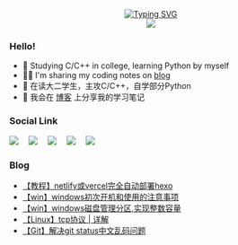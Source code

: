 <div align="center">
  <!-- 动态打字效果 -->
  <a href="https://blog.sunguoqi.com/">
      <img src="https://readme-typing-svg.demolab.com?font=Fira+Code&pause=1000&width=435&lines=printf(%22Hello%2C%20World!%22);慕雪祝您生活愉快!&center=true&size=26" alt="Typing SVG" />
  </a></br>
  <img src="https://github-readme-streak-stats.herokuapp.com/?user=musnows">
</div>
<!--
<div align="right">
  <img src="https://github-readme-streak-stats.herokuapp.com/?user=musnows"></br>
  <img src="https://stats.justsong.cn/api/csdn?id=muxuen&theme=gruvbox_light"></br>
</div>
<img align="right" src="https://github-readme-stats.vercel.app/api?username=musnows&show_icons=true&icon_color=CE1D2D&text_color=718096&bg_color=ffffff&hide_title=true" />
-->

### Hello!

* 🎑 Studying C/C++ in college, learning Python by myself
* 😶‍🌫️ I'm sharing my coding notes on [blog](https://blog.musnow.top/)
* 📕 在读大二学生，主攻C/C++，自学部分Python
* 🎉 我会在 [博客](https://blog.musnow.top/) 上分享我的学习笔记


### Social Link

<a href="https://blog.musnow.top/"><img src="https://img.shields.io/badge/Hexo-博客-blue" /></a>&emsp;
<a href="https://blog.csdn.net/muxuen?spm=1010.2135.3001.5343"><img src="https://img.shields.io/badge/CSDN-博客-c32136" /></a>&emsp;
<a href="https://www.zhihu.com/people/musnows/"><img src="https://img.shields.io/badge/Zhihu-知乎-blue" /></a>&emsp;
<a href="https://gitee.com/musnow"><img src="https://img.shields.io/badge/Gitee-学习仓库-red" /></a>&emsp;
<img src="https://visitor-badge.glitch.me/badge?page_id=musnows">


### Blog

<!-- BLOG-POST-LIST:START -->
- [【教程】netlify或vercel完全自动部署hexo](https://blog.musnow.top/2023/03/22/blog/%E4%BD%BF%E7%94%A8netlify%E5%92%8Cvercel%E8%87%AA%E5%8A%A8%E9%83%A8%E7%BD%B2hexo/)
- [【win】windows初次开机和使用的注意事项](https://blog.musnow.top/2023/03/19/tools/win/19win%E5%88%9D%E6%AC%A1%E5%BC%80%E6%9C%BA%E6%B3%A8%E6%84%8F%E4%BA%8B%E9%A1%B9/)
- [【win】windows磁盘管理分区,实现整数容量](https://blog.musnow.top/2023/03/19/tools/win/18win%E5%88%86%E7%9B%98%E5%B0%8Ftips/)
- [【Linux】tcp协议 | 详解](https://blog.musnow.top/2023/03/17/Linux/37%E9%87%8D%E7%9C%8Btcp/)
- [【Git】解决git status中文乱码问题](https://blog.musnow.top/2023/03/16/tools/git/18git%20status%E4%B8%AD%E6%96%87%E4%B9%B1%E7%A0%81/)
<!-- BLOG-POST-LIST:END -->